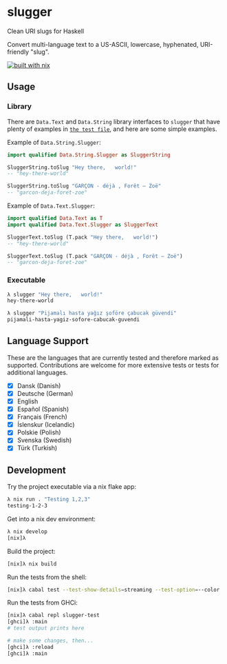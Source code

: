 # slugger

Clean URI slugs for Haskell

Convert multi-language text to a US-ASCII, lowercase, hyphenated, URI-friendly "slug".

[![built with nix](https://builtwithnix.org/badge.svg)](https://builtwithnix.org)

## Usage

### Library

There are `Data.Text` and `Data.String` library interfaces to `slugger` that
have plenty of examples in [`the test file`](./test/SluggerTest.hs), and here
are some simple examples.

Example of `Data.String.Slugger`:

```haskell
import qualified Data.String.Slugger as SluggerString

SluggerString.toSlug "Hey there,   world!"
-- "hey-there-world"

SluggerString.toSlug "GARÇON - déjà , Forêt — Zoë"
-- "garcon-deja-foret-zoe"
```

Example of `Data.Text.Slugger`:

```haskell
import qualified Data.Text as T
import qualified Data.Text.Slugger as SluggerText

SluggerText.toSlug (T.pack "Hey there,   world!")
-- "hey-there-world"

SluggerText.toSlug (T.pack "GARÇON - déjà , Forêt — Zoë")
-- "garcon-deja-foret-zoe"
```

### Executable

```sh
λ slugger "Hey there,   world!"
hey-there-world

λ slugger "Pijamalı hasta yağız şoföre çabucak güvendi"
pijamali-hasta-yagiz-sofore-cabucak-guvendi
```

## Language Support

These are the languages that are currently tested and therefore marked as
supported. Contributions are welcome for more extensive tests or tests for
additional languages.

- [x] Dansk     (Danish)
- [x] Deutsche  (German)
- [x] English
- [x] Español   (Spanish)
- [x] Français  (French)
- [x] Íslenskur (Icelandic)
- [x] Polskie   (Polish)
- [x] Svenska   (Swedish)
- [x] Türk      (Turkish)

## Development

Try the project executable via a nix flake app:

```sh
λ nix run . "Testing 1,2,3"
testing-1-2-3
```

Get into a nix dev environment:

```sh
λ nix develop
[nix]λ
```

Build the project:

```sh
[nix]λ nix build
```

Run the tests from the shell:

```sh
[nix]λ cabal test --test-show-details=streaming --test-option=--color
```

Run the tests from GHCi:

```sh
[nix]λ cabal repl slugger-test
[ghci]λ :main
# test output prints here

# make some changes, then...
[ghci]λ :reload
[ghci]λ :main
```
